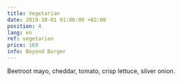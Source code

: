 ```yaml
---
title: Vegetarian
date: 2019-10-01 01:06:00 +02:00
position: 4
lang: en
ref: vegetarian
price: 169
info: Beyond Burger
---
```


Beetroot mayo, cheddar, tomato, crisp lettuce, silver onion.
